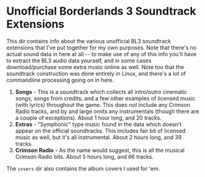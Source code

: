 Unofficial Borderlands 3 Soundtrack Extensions
==============================================

This dir contains info about the various unofficial BL3 soundtrack extensions
that I've put together for my own purposes.  Note that there's no actual
sound data in here at all -- to make use of any of this info you'll have to
extract the BL3 audio data yourself, and in some cases download/purchase some
extra music online as well.  Note too that the soundtrack construction was
done entirely in Linux, and there's a lot of commandline processing going on
in here.

1. **Songs** - This is a soundtrack which collects all intro/outro cinematic
   songs, songs from credits, and a few other examples of licensed music
   (with lyrics) throughout the game.  This does *not* include any Crimson
   Radio tracks, and by and large omits any instrumentals (though there are
   a couple of exceptions).  About 1 hour long, and 20 tracks.
2. **Extras** - "Symphonic" type music found in the data which doesn't appear
   on the official soundtracks.  This includes fair bit of licensed music as
   well, but it's all instrumental.  About 2 hours long, and 39 tracks.
3. **Crimson Radio** - As the name would suggest, this is all the musical
   Crimson Radio bits.  About 5 hours long, and 66 tracks.

The `covers` dir also contains the album covers I used for 'em.

